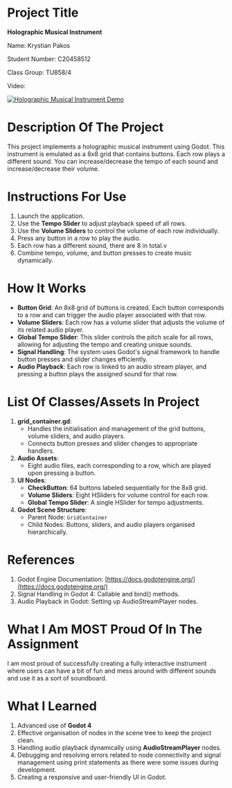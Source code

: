 # Project Title

**Holographic Musical Instrument**

Name: Krystian Pakos

Student Number: C20458512

Class Group: TU858/4

Video:

[![Holographic Musical Instrument Demo](https://img.youtube.com/vi/LlT9ZCJVVKU/0.jpg)](https://youtu.be/LlT9ZCJVVKU)

# Description Of The Project

This project implements a holographic musical instrument using Godot. This instrument is emulated as a 8x8 grid that contains buttons. Each row plays a different sound. You can increase/decrease the tempo of each sound and increase/decrease their volume.

# Instructions For Use

1. Launch the application.
2. Use the **Tempo Slider** to adjust playback speed of all rows.
3. Use the **Volume Sliders** to control the volume of each row individually.
4. Press any button in a row to play the audio.
5. Each row has a different sound, there are 8 in total.v
6. Combine tempo, volume, and button presses to create music dynamically.

# How It Works

- **Button Grid**: An 8x8 grid of buttons is created. Each button corresponds to a row and can trigger the audio player associated with that row.
- **Volume Sliders**: Each row has a volume slider that adjusts the volume of its related audio player.
- **Global Tempo Slider**: This slider controls the pitch scale for all rows, allowing for adjusting the tempo and creating unique sounds.
- **Signal Handling**: The system uses Godot's signal framework to handle button presses and slider changes efficiently.
- **Audio Playback**: Each row is linked to an audio stream player, and pressing a button plays the assigned sound for that row.

# List Of Classes/Assets In Project

1. **grid_container.gd**:
   - Handles the initialisation and management of the grid buttons, volume sliders, and audio players.
   - Connects button presses and slider changes to appropriate handlers.
2. **Audio Assets**:
   - Eight audio files, each corresponding to a row, which are played upon pressing a button.
3. **UI Nodes**:
   - **CheckButton**: 64 buttons labeled sequentially for the 8x8 grid.
   - **Volume Sliders**: Eight HSliders for volume control for each row.
   - **Global Tempo Slider**: A single HSlider for tempo adjustments.
4. **Godot Scene Structure**:
   - Parent Node: `GridContainer`
   - Child Nodes: Buttons, sliders, and audio players organised hierarchically.

# References

1. Godot Engine Documentation: [https://docs.godotengine.org/](https://docs.godotengine.org/)
2. Signal Handling in Godot 4: Callable and bind() methods.
3. Audio Playback in Godot: Setting up AudioStreamPlayer nodes.

# What I Am MOST Proud Of In The Assignment

I am most proud of successfully creating a fully interactive instrument where users can have a bit of fun and mess around with different sounds and use it as a sort of soundboard.

# What I Learned

1. Advanced use of **Godot 4**
2. Effective organisation of nodes in the scene tree to keep the project clean.
3. Handling audio playback dynamically using **AudioStreamPlayer** nodes.
4. Debugging and resolving errors related to node connectivity and signal management using print statements as there were some issues during development.
5. Creating a responsive and user-friendly UI in Godot.
